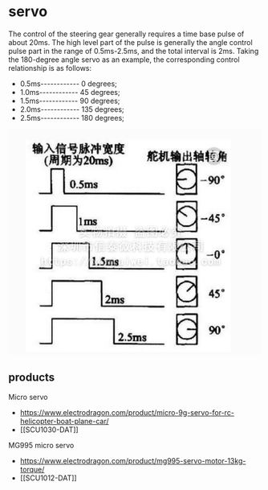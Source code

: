 
# servo 

The control of the steering gear generally requires a time base pulse of about 20ms. The high level part of the pulse is generally the angle control pulse part in the range of 0.5ms-2.5ms, and the total interval is 2ms.
Taking the 180-degree angle servo as an example, the corresponding control relationship is as follows:

- 0.5ms------------  0 degrees;
- 1.0ms------------  45 degrees;
- 1.5ms------------  90 degrees;
- 2.0ms------------  135 degrees;
- 2.5ms------------  180 degrees;


![](47-08-17-21-06-2023.png)


## products 

Micro servo
- https://www.electrodragon.com/product/micro-9g-servo-for-rc-helicopter-boat-plane-car/
- [[SCU1030-DAT]]

MG995 micro servo 
- https://www.electrodragon.com/product/mg995-servo-motor-13kg-torque/
- [[SCU1012-DAT]]

